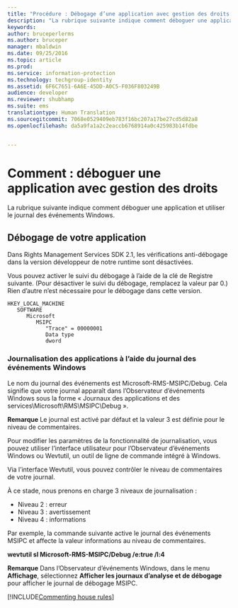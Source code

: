 ```yaml
---
title: "Procédure : Débogage d’une application avec gestion des droits | Azure RMS"
description: "La rubrique suivante indique comment déboguer une application et utiliser le journal des événements Windows."
keywords: 
author: bruceperlerms
ms.author: bruceper
manager: mbaldwin
ms.date: 09/25/2016
ms.topic: article
ms.prod: 
ms.service: information-protection
ms.technology: techgroup-identity
ms.assetid: 6F6C7651-6A6E-45DD-A0C5-F036F803249B
audience: developer
ms.reviewer: shubhamp
ms.suite: ems
translationtype: Human Translation
ms.sourcegitcommit: 7068e0529409eb783f16bc207a17be27cd5d82a8
ms.openlocfilehash: da5a9fa1a2c2eaccb6768914a0c425983b14fdbe


---
```


# <a name="how-to-debug-a-rights-enabled-application"></a>Comment : déboguer une application avec gestion des droits

La rubrique suivante indique comment déboguer une application et utiliser le journal des événements Windows.

## <a name="debugging-your-application"></a>Débogage de votre application

Dans Rights Management Services SDK 2.1, les vérifications anti-débogage dans la version développeur de notre runtime sont désactivées.

Vous pouvez activer le suivi du débogage à l’aide de la clé de Registre suivante. (Pour désactiver le suivi du débogage, remplacez la valeur par 0.) Rien d’autre n’est nécessaire pour le débogage dans cette version.


```
HKEY_LOCAL_MACHINE
   SOFTWARE
      Microsoft
         MSIPC
            "Trace" = 00000001
            Data type
            dword
```

### <a name="application-logging-by-using-the-windows-event-log"></a>Journalisation des applications à l’aide du journal des événements Windows

Le nom du journal des événements est Microsoft-RMS-MSIPC/Debug. Cela signifie que votre journal apparaît dans l’Observateur d’événements Windows sous la forme « Journaux des applications et des services\\Microsoft\\RMS\\MSIPC\\Debug ».

**Remarque** Le journal est activé par défaut et la valeur 3 est définie pour le niveau de commentaires.

 

Pour modifier les paramètres de la fonctionnalité de journalisation, vous pouvez utiliser l’interface utilisateur pour l’Observateur d’événements Windows ou Wevtutil, un outil de ligne de commande intégré à Windows.

Via l’interface Wevtutil, vous pouvez contrôler le niveau de commentaires de votre journal.

À ce stade, nous prenons en charge 3 niveaux de journalisation :

-   Niveau 2 : erreur
-   Niveau 3 : avertissement
-   Niveau 4 : informations

Par exemple, la commande suivante active le journal des événements MSIPC et affecte la valeur informations au niveau de commentaires.

**wevtutil sl Microsoft-RMS-MSIPC/Debug /e:true /l:4**

**Remarque** Dans l’Observateur d’événements Windows, dans le menu **Affichage**, sélectionnez **Afficher les journaux d’analyse et de débogage** pour afficher le journal de débogage MSIPC.

[!INCLUDE[Commenting house rules](../includes/houserules.md)]


<!--HONumber=Jan17_HO1-->


